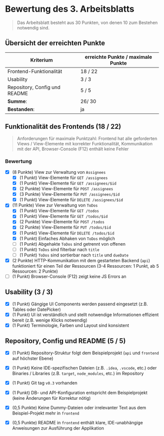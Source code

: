 # Bewertung des 3. Arbeitsblatts

> Das Arbeitsblatt besteht aus 30 Punkten, von denen 10 zum Bestehen notwendig sind.

## Übersicht der erreichten Punkte

| Kriterium                     | erreichte Punkte / maximale Punkte |
| ----------------------------- | ---------------------------------- |
| Frontend-Funktionalität       | 18 / 22                            |
| Usability                     | 3 / 3                             |
| Repository, Config und README | 5 / 5                             |
| **Summe**:                    | 26/ 30                            |
| **Bestanden**:                | ja                         |

## Funktionalität des Frontends (18 / 22)
> Anforderungen für maximale Punktzahl: Frontend hat alle geforderten Views / View-Elemente mit korrekter Funktionalität, Kommunikation mit der API, Browser-Console (F12) enthält keine Fehler

### Bewertung

- [x] (8 Punkte) View zur Verwaltung von `Assignees`
  - [x] (1 Punkt) View-Elemente für `GET /assignees`
  - [x] (1 Punkt) View-Elemente für `GET /assignees/$id`
  - [x] (2 Punkte) View-Elemente für `POST /assignees`
  - [x] (3 Punkte) View-Elemente für `PUT /assignees/$id`
  - [x] (1 Punkt) View-Elemente für `DELETE /assignees/$id`
- [x] (11 Punkte) View zur Verwaltung von `ToDos`
  - [x] (1 Punkt) View-Elemente für `GET /todos`
  - [x] (1 Punkt) View-Elemente für `GET /todos/$id`
  - [x] (2 Punkte) View-Elemente für `POST /todos`
  - [x] (2 Punkte) View-Elemente für `PUT /todos/$id`
  - [x] (1 Punkt) View-Elemente für `DELETE /todos/$id`
  - [x] (1 Punkt) Einfaches Abhaken von `ToDos` möglich
  - [ ] (1 Punkt) Abgehakte `ToDos` sind getrennt von offenen
  - [ ] (1 Punkt) `ToDos` sind filterbar nach `title`
  - [ ] (1 Punkt) `ToDos` sind sortierbar nach `title` und `dueDate`
- [x] (2 Punkte) HTTP-Kommunikation mit dem gestarteten Backend (`api`) funktioniert für einen Teil der Ressourcen (3-4 Ressourcen: 1 Punkt, ab 5 Ressourcen: 2 Punkte)
- [ ] (1 Punkt) Browser-Console (F12) zeigt keine JS Errors an

## Usability (3 / 3)

- [x] (1 Punkt) Gängige UI Components werden passend eingesetzt (z.B. Tables oder DatePicker)
- [x] (1 Punkt) UI ist verständlich und stellt notwendige Informationen effizient bereit (z.B. wenige Klicks notwendig)
- [x] (1 Punkt) Terminologie, Farben und Layout sind konsistent

## Repository, Config und README (5 / 5)

- [x] (1 Punkt) Repository-Struktur folgt dem Beispielprojekt (`api` und `frontend` auf höchster Ebene)
- [x] (1 Punkt) Keine IDE-spezifischen Dateien (z.B. `.idea`, `.vscode`, etc.) oder Binaries / Libraries (z.B. `target`, `node_modules`, etc.) im Repository
- [x] (1 Punkt) Git tag `v0.3` vorhanden
- [x] (1 Punkt) DB- und API-Konfiguration entspricht dem Beispielprojekt (keine Änderungen für Korrektur nötig)
- [x] (0,5 Punkte) Keine Dummy-Dateien oder irrelevanter Text aus dem Beispiel-Projekt mehr in `frontend`
- [x] (0,5 Punkte) README in `frontend` enthält klare, IDE-unabhängige Anweisungen zur Ausführung der Applikation

